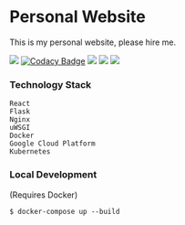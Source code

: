 # Personal Website

This is my personal website, please hire me.

[![](https://badgen.net/uptime-robot/status/m780862024-50db2c44c703e5c68d6b1ebb)](https://stats.uptimerobot.com/n66xyTGv63)
[![Codacy Badge](https://api.codacy.com/project/badge/Grade/2b8bdddeeaca49e7ba41fcca6619ed57)](https://app.codacy.com/gh/k27dong/mywebsite?utm_source=github.com&utm_medium=referral&utm_content=k27dong/mywebsite&utm_campaign=Badge_Grade_Settings)
[![](https://badgen.net/uptime-robot/response/m787426865-a3bc76f98a7232571f84627c)](https://stats.uptimerobot.com/n66xyTGv63)
[![](https://badgen.net/github/license/k27dong/mywebsite)](https://github.com/k27dong/mywebsite/blob/master/LICENSE)
[![](https://badgen.net/badge/icon/*?icon=rss&label)](http://kefan.me)

### Technology Stack
```
React
Flask
Nginx
uWSGI
Docker
Google Cloud Platform
Kubernetes
```

### Local Development
(Requires Docker)

```
$ docker-compose up --build
```

